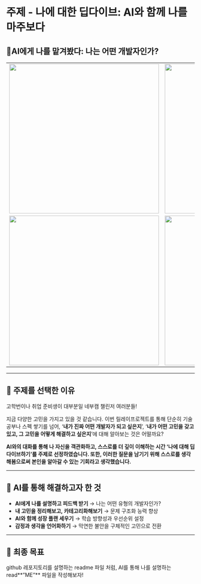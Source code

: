# 주제 - 나에 대한 딥다이브: AI와 함께 나를 마주보다

## 🤔AI에게 나를 맡겨봤다: 나는 어떤 개발자인가?
<table>
  <tr>
    <td><img src="https://github.com/user-attachments/assets/a9f166b2-dc8a-47c3-b943-3f13219dccdd" width="400"/></td>
    <td><img src="https://github.com/user-attachments/assets/7b980e60-5ed9-4f87-93c3-40231dddd5b5" width="400"/></td>
  </tr>
  <tr>
    <td><img src="https://github.com/user-attachments/assets/bf5d6ed7-fd25-4a72-b5a6-eb3b7b0914b8" width="400"/></td>
    <td><img src="https://github.com/user-attachments/assets/25fa47f7-ca0a-420d-8555-d94997a8529c" width="400"/></td>
  </tr>
</table>

---
## 🎯 주제를 선택한 이유

고학번이나 취업 준비생이 대부분일 네부캠 챌린저 여러분들!

지금 다양한 고민을 가지고 있을 것 같습니다. 이번 릴레이프로젝트를 통해 단순히 기술 공부나 스펙 쌓기를 넘어, ‘**내가 진짜 어떤 개발자가 되고 싶은지**’, ‘**내가 어떤 고민을 갖고 있고, 그 고민을 어떻게 해결하고 싶은지**’에 대해 알아보는 것은 어떨까요?

**AI와의 대화를 통해 나 자신을 객관화하고, 스스로를 더 깊이 이해하는 시간 ‘나에 대해 딥다이브하기’를 주제로 선정하였습니다. 또한, 이러한 질문을 남기기 위해 스스로를 생각해봄으로써 본인을 알아갈 수 있는 기회라고 생각했습니다.**

---
## 🤖 AI를 통해 해결하고자 한 것

- **AI에게 나를 설명하고 피드백 받기** → 나는 어떤 유형의 개발자인가?
- **내 고민을 정리해보고, 카테고리화해보기** → 문제 구조화 능력 향상
- **AI와 함께 성장 플랜 세우기** → 학습 방향성과 우선순위 설정
- **감정과 생각을 언어화하기** → 막연한 불안을 구체적인 고민으로 전환

---
## 🧩 최종 목표

github 레포지토리를 설명하는 readme 파일 처럼, AI를 통해 나를 설명하는 read**”ME”** 파일을 작성해보자!
